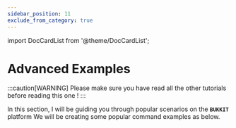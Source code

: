 ```yaml
---
sidebar_position: 11
exclude_from_category: true
---
```

import DocCardList from '@theme/DocCardList';

# Advanced Examples

:::caution[WARNING]
Please make sure you have read all the other tutorials before reading this one !
:::

In this section, I will be guiding you through popular scenarios on the **`BUKKIT`** platform
We will be creating some popular command examples as below.

<DocCardList category="examples" />